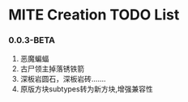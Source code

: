 # MITE Creation TODO List

### 0.0.3-BETA
1. 恶魔蝙蝠
2. 古尸领主掉落锈铁箭
3. 深板岩圆石，深板岩砖.......
4. 原版方块subtypes转为新方块,增强兼容性